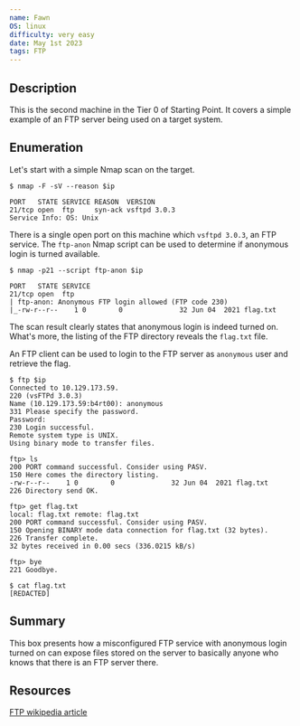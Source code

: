```yaml
---
name: Fawn
OS: linux
difficulty: very easy
date: May 1st 2023
tags: FTP
---
```


## Description
This is the second machine in the Tier 0 of Starting Point. It covers a simple example of an FTP server being used on a target system.

## Enumeration
Let's start with a simple Nmap scan on the target.
```
$ nmap -F -sV --reason $ip

PORT   STATE SERVICE REASON  VERSION
21/tcp open  ftp     syn-ack vsftpd 3.0.3
Service Info: OS: Unix
```
There is a single open port on this machine which `vsftpd 3.0.3`, an FTP service. The `ftp-anon` Nmap script can be used to determine if anonymous login is turned available.
```
$ nmap -p21 --script ftp-anon $ip

PORT   STATE SERVICE
21/tcp open  ftp
| ftp-anon: Anonymous FTP login allowed (FTP code 230)
|_-rw-r--r--    1 0        0              32 Jun 04  2021 flag.txt
```
The scan result clearly states that anonymous login is indeed turned on. What's more, the listing of the FTP directory reveals the `flag.txt` file.

An FTP client can be used to login to the FTP server as `anonymous` user and retrieve the flag.

```
$ ftp $ip
Connected to 10.129.173.59.
220 (vsFTPd 3.0.3)
Name (10.129.173.59:b4rt00): anonymous
331 Please specify the password.
Password:
230 Login successful.
Remote system type is UNIX.
Using binary mode to transfer files.

ftp> ls
200 PORT command successful. Consider using PASV.
150 Here comes the directory listing.
-rw-r--r--    1 0        0              32 Jun 04  2021 flag.txt
226 Directory send OK.

ftp> get flag.txt
local: flag.txt remote: flag.txt
200 PORT command successful. Consider using PASV.
150 Opening BINARY mode data connection for flag.txt (32 bytes).
226 Transfer complete.
32 bytes received in 0.00 secs (336.0215 kB/s)

ftp> bye
221 Goodbye.

$ cat flag.txt
[REDACTED]
```

## Summary
This box presents how a misconfigured FTP service with anonymous login turned on can expose files stored on the server to basically anyone who knows that there is an FTP server there.

## Resources
[FTP wikipedia article](https://en.wikipedia.org/wiki/File_Transfer_Protocol)
